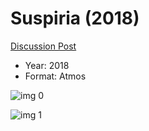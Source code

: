 # Suspiria (2018)

[Discussion Post](https://www.avsforum.com/threads/bass-eq-for-filtered-movies.2995212/post-57531032)

* Year: 2018
* Format: Atmos

![img 0](https://i.imgur.com/cME6qGo.jpg)

![img 1](https://i.imgur.com/oQseXVp.jpg)

